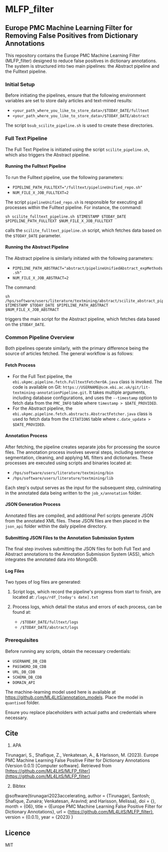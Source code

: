 # MLFP_filter
## Europe PMC Machine Learning Filter for Removing False Positives from Dictionary Annotations

This repository contains the Europe PMC Machine Learning Filter (MLFP_filter) designed to reduce false positives in dictionary annotations. The system is structured into two main pipelines: the Abstract pipeline and the Fulltext pipeline.

### Initial Setup
Before initiating the pipelines, ensure that the following environment variables are set to store daily articles and text-mined results:

- `<your_path_where_you_like_to_store_data>/$TODAY_DATE/fulltext`
- `<your_path_where_you_like_to_store_data>/$TODAY_DATE/abstract`

The script `bsub_scilite_pipeline.sh` is used to create these directories.

### Full Text Pipeline
The Full Text Pipeline is initiated using the script `scilite_pipeline.sh`, which also triggers the Abstract pipeline.

#### Running the Fulltext Pipeline
To run the Fulltext pipeline, use the following parameters:

- `PIPELINE_PATH_FULLTEXT="/fulltext/pipelineUnified_repo.sh"`
- `NUM_FILE_X_JOB_FULLTEXT=2`

The script `pipelineUnified_repo.sh` is responsible for executing all processes within the Fulltext pipeline. For instance, the command:

```
sh scilite_fulltext_pipeline.sh $TIMESTAMP $TODAY_DATE $PIPELINE_PATH_FULLTEXT $NUM_FILE_X_JOB_FULLTEXT
```

calls the `scilite_fulltext_pipeline.sh` script, which fetches data based on the `$TODAY_DATE` parameter.

#### Running the Abstract Pipeline
The Abstract pipeline is similarly initiated with the following parameters:

- `PIPELINE_PATH_ABSTRACT="abstract/pipelineUnifiedAbstract_expMethods.sh"`
- `NUM_FILE_X_JOB_ABSTRACT=2`

The command:

```
sh /hps/software/users/literature/textmining/abstract/scilite_abstract_pipeline.sh $TIMESTAMP $TODAY_DATE $PIPELINE_PATH_ABSTRACT $NUM_FILE_X_JOB_ABSTRACT
```

triggers the main script for the Abstract pipeline, which fetches data based on the `$TODAY_DATE`.

### Common Pipeline Overview
Both pipelines operate similarly, with the primary difference being the source of articles fetched. The general workflow is as follows:

#### Fetch Process
- For the Full Text pipeline, the `ebi.ukpmc.pipeline.fetch.FulltextFetcherOA.java` class is invoked. The code is available on Git: `https://USERNAME@scm.ebi.ac.uk/git/lit-textmining-annotationPipeline.git`. It takes multiple arguments, including database configurations, and uses the `--timestamp` option to fetch data from the `PMC_INFO` table where `timestamp > $DATE_PROVIDED`.
- For the Abstract pipeline, the `ebi.ukpmc.pipeline.fetch.abstracts.AbstractFetcher.java` class is used to fetch data from the `CITATIONS` table where `c.date_update > $DATE_PROVIDED`.

#### Annotation Process
After fetching, the pipeline creates separate jobs for processing the source files. The annotation process involves several steps, including sentence segmentation, cleaning, and applying ML filters and dictionaries. These processes are executed using scripts and binaries located at:

- `/hps/software/users/literature/textmining/bin`
- `/hps/software/users/literature/textmining/lib`

Each step's output serves as the input for the subsequent step, culminating in the annotated data being written to the `job_x/annotation` folder.

#### JSON Generation Process
Annotated files are compiled, and additional Perl scripts generate JSON from the annotated XML files. These JSON files are then placed in the `json_api` folder within the daily pipeline directory.

#### Submitting JSON Files to the Annotation Submission System
The final step involves submitting the JSON files for both Full Text and Abstract annotations to the Annotation Submission System (ASS), which integrates the annotated data into MongoDB.

#### Log Files
Two types of log files are generated:

1. Script logs, which record the pipeline's progress from start to finish, are located at:
   `/logs/rdf_[today's date].txt`

2. Process logs, which detail the status and errors of each process, can be found at:
   - `/$TODAY_DATE/fulltext/logs`
   - `/$TODAY_DATE/abstract/logs`

### Prerequisites
Before running any scripts, obtain the necessary credentials:

- `USERNAME_DB_CDB`
- `PASSWORD_DB_CDB`
- `URL_DB_CDB`
- `SCHEMA_DB_CDB`
- `DOMAIN_API`

The machine-learning model used here is available at https://github.com/ML4LitS/annotation_models. Place the model in `quantised` folder.

Ensure you replace placeholders with actual paths and credentials where necessary.

## Cite 
1. APA 

Tirunagari, S., Shafique, Z., Venkatesan, A., & Harisson, M. (2023). Europe PMC Machine Learning False Positive Filter for Dictionary Annotations (Version 0.0.1) [Computer software]. Retrieved from [https://github.com/ML4LitS/MLFP_filter](https://github.com/ML4LitS/MLFP_filter)

2. Bibtex

@software{tirunagari2023accelerating,
  author = {Tirunagari, Santosh; Shafique, Zunaira; Venkatesan, Aravind; and Harisson, Melissa},
  doi = {},
  month = {06},
  title = {Europe PMC Machine Learning False Positive Filter for Dictionary Annotations},
  url = {https://github.com/ML4LitS/MLFP_filter},
  version = {0.0.1},
  year = {2023}
}

## Licence
MIT
